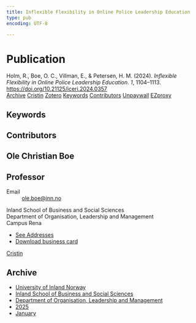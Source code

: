 ```yaml
---
title: Inflexible Flexibility in Online Police Leadership Education
type: pub
encoding: UTF-8

---
```

<h1>Publication</h1>
<article id="csl-bib-container-9NBGTNW3" class="csl-bib-container">
  <div class="csl-bib-body"> <div class="csl-entry">Holm, R., Boe, O. C., Villman, E., &#38; Petersen, H. M. (2024). <i>Inflexible Flexibility in Online Police Leadership Education</i>. <i>1</i>, 1104–1113. <a href="https://doi.org/10.21125/iceri.2024.0357">https://doi.org/10.21125/iceri.2024.0357</a></div> </div>
  <div class="csl-bib-buttons">
    <a href="#taxonomy-article-9NBGTNW3" alt="archive" class="csl-bib-button">Archive</a>
    <a href="https://app.cristin.no/results/show.jsf?id=2345968" alt="Cristin" class="csl-bib-button">Cristin</a>
    <a href="http://zotero.org/groups/5881554/items/9NBGTNW3" alt="Zotero" class="csl-bib-button">Zotero</a>
    <a href="#keywords-article-9NBGTNW3" alt="keywords" class="csl-bib-button">Keywords</a>
    <a href="#contributors-article-9NBGTNW3" alt="contributors" class="csl-bib-button">Contributors</a>
    <a href="https://doi.org/10.21125/iceri.2024.0357" alt="Unpaywall" class="csl-bib-button">Unpaywall</a>
    <a href="https://doi.org/10.21125/iceri.2024.0357" alt="EZproxy" class="csl-bib-button">EZproxy</a>
  </div>
  <div id="csl-bib-meta-container-9NBGTNW3"></div>
</article>
<div id="csl-bib-meta-9NBGTNW3" class="csl-bib-meta">
  <article id="keywords-article-9NBGTNW3" class="keywords-article">
    <h1>Keywords</h1>
    
  </article>
  <article id="contributors-article-9NBGTNW3" class="contributors-article">
    <h1>Contributors</h1>
    <div class="personas"> <div class="vrtx-hinn-person-card"> <div class="photo"> <i class="lar la-user-circle missing-person"></i> </div> <div class="info"> <hgroup><h1>Ole Christian Boe</h1> <h2>Professor</h2> </hgroup><dl> <dt>Email</dt> <dd> <a href="mailto:ole.boe@inn.no">ole.boe@inn.no</a> </dd> </dl> <p> Inland School of Business and Social Sciences<br> Department of Organisation, Leadership and Management<br> Campus Rena </p> <ul class="vrtx-hinn-links"> <li><a href="https://www.inn.no/english/find-an-employee/ole-boe.html#vrtx-hinn-addresses">See Addresses</a></li> <li><a href="https://www.inn.no/english/find-an-employee/ole-boe.html?vrtx=vcf">Download business card</a></li> </ul> </div> </div> <a href="https://app.cristin.no/persons/show.jsf?id=603087" alt="Cristin URL" class="personas-cristin">Cristin</a> </div>
  </article>
  <article id="taxonomy-article-9NBGTNW3" class="taxonomy-article">
    <h1>Archive</h1>
    <ul>
      <li>
        <a href="/en/archive/?key=3DCRN523">University of Inland Norway</a>
      </li>
      <li>
        <a href="/en/archive/?key=DU8Q9LN9">Inland School of Business and Social Sciences</a>
      </li>
      <li>
        <a href="/en/archive/?key=4LUWR3ZM">Department of Organisation, Leadership and Management</a>
      </li>
      <li>
        <a href="/en/archive/?key=UY24A2N9">2025</a>
      </li>
      <li>
        <a href="/en/archive/?key=IZKXJSS6">January</a>
      </li>
    </ul>
  </article>
</div>
